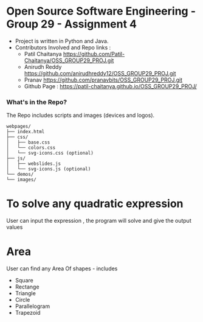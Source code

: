 # Open Source Software Engineering - Group 29 - Assignment 4 
 * Project is written in Python and Java.
 * Contributors Involved and Repo links :
   * Patil Chaitanya <https://github.com/Patil-Chaitanya/OSS_GROUP29_PROJ.git>
   * Anirudh Reddy <https://github.com/anirudhreddy12/OSS_GROUP29_PROJ.git>
   * Pranav <https://github.com/pranavbits/OSS_GROUP29_PROJ.git>
   * Github Page : https://patil-chaitanya.github.io/OSS_GROUP29_PROJ/

### What's in the Repo?
The Repo includes scripts and images (devices and logos).

```
webpages/
├── index.html
├── css/
│   ├── base.css
│   └── colors.css
│   └── svg-icons.css (optional)
├── js/
│   ├── webslides.js
│   └── svg-icons.js (optional)
└── demos/
└── images/
```
 
 
# To solve any quadratic expression

User can input the expression , the program will solve and give the output values

# Area

User can find any Area Of shapes - includes 
  * Square
  * Rectange
  * Triangle 
  * Circle 
  * Parallelogram 
  * Trapezoid
